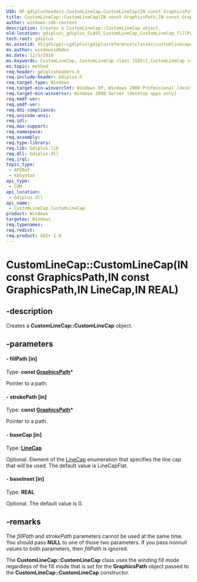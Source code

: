 ```yaml
---
UID: NF:gdiplusheaders.CustomLineCap.CustomLineCap(IN const GraphicsPath,IN const GraphicsPath,IN LineCap,IN REAL)
title: CustomLineCap::CustomLineCap(IN const GraphicsPath,IN const GraphicsPath,IN LineCap,IN REAL)
author: windows-sdk-content
description: Creates a CustomLineCap::CustomLineCap object.
old-location: gdiplus\_gdiplus_CLASS_CustomLineCap_CustomLineCap_fillPath_strokePath_baseCap_baseInset_.htm
tech.root: gdiplus
ms.assetid: VS|gdicpp|~\gdiplus\gdiplusreference\classes\customlinecapclass\customlinecap_29fillpath_strokepath_basecap_baseinset.htm
ms.author: windowssdkdev
ms.date: 12/5/2018
ms.keywords: CustomLineCap, CustomLineCap class [GDI+],CustomLineCap constructor, CustomLineCap constructor [GDI+], CustomLineCap constructor [GDI+],CustomLineCap class, CustomLineCap.CustomLineCap, CustomLineCap.CustomLineCap(IN const GraphicsPath,IN const GraphicsPath,IN LineCap,IN REAL), CustomLineCap::CustomLineCap, CustomLineCap::CustomLineCap(IN const GraphicsPath,IN const GraphicsPath,IN LineCap,IN REAL), _gdiplus_CLASS_CustomLineCap_CustomLineCap_fillPath_strokePath_baseCap_baseInset_, gdiplus._gdiplus_CLASS_CustomLineCap_CustomLineCap_fillPath_strokePath_baseCap_baseInset_
ms.topic: method
req.header: gdiplusheaders.h
req.include-header: Gdiplus.h
req.target-type: Windows
req.target-min-winverclnt: Windows XP, Windows 2000 Professional [desktop apps only]
req.target-min-winversvr: Windows 2000 Server [desktop apps only]
req.kmdf-ver: 
req.umdf-ver: 
req.ddi-compliance: 
req.unicode-ansi: 
req.idl: 
req.max-support: 
req.namespace: 
req.assembly: 
req.type-library: 
req.lib: Gdiplus.lib
req.dll: Gdiplus.dll
req.irql: 
topic_type:
 - APIRef
 - kbSyntax
api_type:
 - COM
api_location:
 - Gdiplus.dll
api_name:
 - CustomLineCap.CustomLineCap
product: Windows
targetos: Windows
req.typenames: 
req.redist: 
req.product: GDI+ 1.0
---
```


# CustomLineCap::CustomLineCap(IN const GraphicsPath,IN const GraphicsPath,IN LineCap,IN REAL)


## -description


Creates a <b>CustomLineCap::CustomLineCap</b> object. 


## -parameters




#### - fillPath [in]

Type: <b>const <a href="https://msdn.microsoft.com/en-us/library/ms534456(v=VS.85).aspx">GraphicsPath</a>*</b>

Pointer to a path. 


#### - strokePath [in]

Type: <b>const <a href="https://msdn.microsoft.com/en-us/library/ms534456(v=VS.85).aspx">GraphicsPath</a>*</b>

Pointer to a path. 


#### - baseCap [in]

Type: <b><a href="https://msdn.microsoft.com/en-us/library/ms534146(v=VS.85).aspx">LineCap</a></b>

Optional. Element of the 
					<a href="https://msdn.microsoft.com/en-us/library/ms534146(v=VS.85).aspx">LineCap</a> enumeration that specifies the line cap that will be used. The default value is LineCapFlat. 


#### - baseInset [in]

Type: <b>REAL</b>

Optional. The default value is 0. 


## -remarks



The 
				<i>fillPath</i> and 
				<i>strokePath</i> parameters cannot be used at the same time. You should pass <b>NULL</b> to one of those two parameters. If you pass nonnull values to both parameters, then 
				<i>fillPath</i> is ignored.

The <b>CustomLineCap::CustomLineCap</b> class uses the winding fill mode regardless of the fill mode that is set for the 
				<b>GraphicsPath</b> object passed to the <b>CustomLineCap::CustomLineCap</b> constructor.




